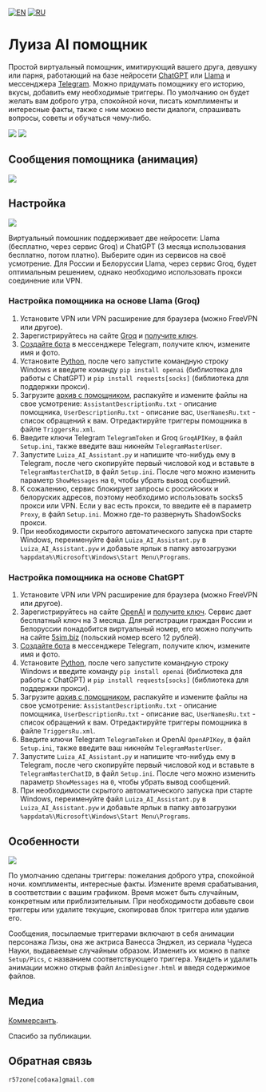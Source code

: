 [![EN](https://user-images.githubusercontent.com/9499881/33184537-7be87e86-d096-11e7-89bb-f3286f752bc6.png)](https://github.com/r57zone/LuizaGPTAssistant/) 
[![RU](https://user-images.githubusercontent.com/9499881/27683795-5b0fbac6-5cd8-11e7-929c-057833e01fb1.png)](https://github.com/r57zone/LuizaGPTAssistant/blob/master/README.RU.md)

# Луиза AI помощник
Простой виртуальный помощник, имитирующий вашего друга, девушку или парня, работающий на базе нейросети [ChatGPT](https://openai.com/chatgpt) или [Llama](https://llama.meta.com/) и мессенджера [Telegram](https://telegram.org/). Можно придумать помощнику его историю, вкусы, добавить ему необходимые триггеры. По умолчанию он будет желать вам доброго утра, спокойной ночи, писать комплименты и интересные факты, также с ним можно вести диалоги, спрашивать вопросы, советы и обучаться чему-либо.

![](https://github.com/user-attachments/assets/8f29dfb7-4964-4d68-8889-79273d115cab)
![](https://github.com/r57zone/LuizaGPTAssistant/assets/9499881/5b54fc41-b902-4324-8aa5-2f3c97527177)

## Сообщения помощника (анимация)
![](https://github.com/user-attachments/assets/2f06cb62-b51a-40c9-94fb-aab48b92babe)

## Настройка
![](https://github.com/r57zone/LuizaGPTAssistant/assets/9499881/483720af-4493-4d09-9e78-137bab2230a1)

Виртуальный помошник поддерживает две нейросети: Llama (бесплатно, через сервис Groq) и ChatGPT (3 месяца использования бесплатно, потом платно). Выберите один из сервисов на своё усмотрение. Для России и Белоруссии Llama, через сервис Groq, будет оптимальным решением, однако необходимо использовать прокси соединение или VPN.

### Настройка помощника на основе Llama (Groq)
1. Установите VPN или VPN расширение для браузера (можно FreeVPN или другое).
2. Зарегистрируйтесь на сайте [Groq](https://console.groq.com/) и [получите ключ](https://console.groq.com/).
3. [Создайте бота](https://t.me/BotFather) в мессенджере Telegram, получите ключ, измените имя и фото.
4. Установите [Python](https://www.python.org/downloads/), после чего запустите командную строку Windows и введите команду `pip install openai` (библиотека для работы с ChatGPT) и `pip install requests[socks]` (библиотека для поддержки прокси).
5. Загрузите [архив с помощником](https://github.com/r57zone/LuizaGPTAssistant/archive/refs/heads/master.zip), распакуйте и измените файлы на свое усмотрение: `AssistantDescriptionRu.txt` - описание помощника, `UserDescriptionRu.txt` - описание вас, `UserNamesRu.txt` - список обращений к вам. Отредактируйте триггеры помощника в файле `TriggersRu.xml`.
6. Введите ключи Telegram `TelegramToken` и Groq `GroqAPIKey`, в файл `Setup.ini`, также введите ваш никнейм `TelegramMasterUser`. 
7. Запустите `Luiza_AI_Assistant.py` и напишите что-нибудь ему в Telegram, после чего скопируйте первый числовой код и вставьте в `TelegramMasterChatID`, в файл `Setup.ini`. После чего можно изменить параметр `ShowMessages` на `0`, чтобы убрать вывод сообщений.
8. К сожалению, сервис блокирует запросы с российских и белоруских адресов, поэтому необходимо использовать socks5 прокси или VPN. Если у вас есть прокси, то введите её в параметр `Proxy`, в файл `Setup.ini`. Можно где-то развернуть ShadowSocks прокси.
9. При необходимости скрытого автоматического запуска при старте Windows, переименуйте файл `Luiza_AI_Assistant.py` в `Luiza_AI_Assistant.pyw` и добавьте ярлык в папку автозагрузки `%appdata%\Microsoft\Windows\Start Menu\Programs`.

### Настройка помощника на основе ChatGPT
1. Установите VPN или VPN расширение для браузера (можно FreeVPN или другое).
2. Зарегистрируйтесь на сайте [OpenAI](https://chat.openai.com/chat) и [получите ключ](https://platform.openai.com/account/api-keys). Сервис дает бесплатный ключ на 3 месяца. Для регистрации граждан России и Белоруссии понадобится виртуальный номер, его можно получить на сайте [5sim.biz](https://5sim.biz) (польский номер всего 12 рублей).
3. [Создайте бота](https://t.me/BotFather) в мессенджере Telegram, получите ключ, измените имя и фото.
4. Установите [Python](https://www.python.org/downloads/), после чего запустите командную строку Windows и введите команду `pip install openai` (библиотека для работы с ChatGPT) и `pip install requests[socks]` (библиотека для поддержки прокси).
5. Загрузите [архив с помощником](https://github.com/r57zone/LuizaGPTAssistant/archive/refs/heads/master.zip), распакуйте и измените файлы на свое усмотрение: `AssistantDescriptionRu.txt` - описание помощника, `UserDescriptionRu.txt` - описание вас, `UserNamesRu.txt` - список обращений к вам. Отредактируйте триггеры помощника в файле `TriggersRu.xml`.
6. Введите ключи Telegram `TelegramToken` и OpenAI `OpenAPIKey`, в файл `Setup.ini`, также введите ваш никнейм `TelegramMasterUser`. 
7. Запустите `Luiza_AI_Assistant.py` и напишите что-нибудь ему в Telegram, после чего скопируйте первый числовой код и вставьте в `TelegramMasterChatID`, в файл `Setup.ini`. После чего можно изменить параметр `ShowMessages` на `0`, чтобы убрать вывод сообщений.
8. При необходимости скрытого автоматического запуска при старте Windows, переименуйте файл `Luiza_AI_Assistant.py` в `Luiza_AI_Assistant.pyw` и добавьте ярлык в папку автозагрузки `%appdata%\Microsoft\Windows\Start Menu\Programs`.

## Особенности
![](https://github.com/r57zone/LuizaGPTAssistant/assets/9499881/044cc5fa-6dd5-464e-8f07-a13c52db2304)


По умолчанию сделаны триггеры: пожелания доброго утра, спокойной ночи. комплименты, интересные факты. Измените время срабатывания, в соответствии с вашим графиком. Время может быть случайным, конкретным или приблизительным. При необходимости добавьте свои триггеры или удалите текущие, скопировав блок триггера или удалив его.


Сообщения, посылаемые триггерами включают в себя анимации персонажа Лизы, она же актриса Ванесса Энджел, из сериала Чудеса Науки, выдаваемые случайным образом. Изменить их можно в папке `Setup/Pics`, с названием соответствующего триггера. Увидеть и удалить анимации можно открыв файл `AnimDesigner.html` и введя содержимое файлов.

## Медиа
[Коммерсантъ](https://www.kommersant.ru/doc/6891989).

Спасибо за публикации.

## Обратная связь
`r57zone[собака]gmail.com`